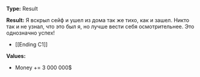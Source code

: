 **Type:** Result

**Result:** Я вскрыл сейф и ушел из дома так же тихо, как и зашел. Никто так и не узнал, что это был я, но лучше вести себя осмотрительнее. Это однозначно успех!

- [[Ending C1]]

**Values:** 
- Money += 3 000 000$